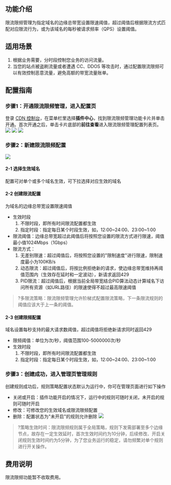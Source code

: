 
## 功能介绍
限流限频管理为指定域名的边缘总带宽设置限速阈值，超过阈值后根据限流方式匹配对应限流行为，或为该域名的每秒被请求频率（QPS）设置阈值。

## 适用场景
1. 根据业务需要，分时段控制您业务的访问流量。
2. 当您的站点被盗刷流量或者遭遇 CC、DDOS 等攻击时，通过配置限流限频可以有效控制恶意流量，避免高额的带宽流量账单。

## 配置指南
### 步骤1：开通限流限频管理，进入配置页
登录 [CDN 控制台](https://console.cloud.tencent.com/cdn)，在菜单栏里选择**插件中心**，找到限流限频管理功能卡片并单击开通。首次开通之后，单击卡片底部的**前往查看**进入限流限频管理配置列表页。
![](https://qcloudimg.tencent-cloud.cn/raw/6f477d90d7565b4656206136edac20f4.png)
![](https://qcloudimg.tencent-cloud.cn/raw/c8865678fdaacf433144ef2464a74e09.png)
![](https://qcloudimg.tencent-cloud.cn/raw/6390c7c35597988fe1b32ee297f678fb.png)

### 步骤2：新建限流限频配置
![](https://qcloudimg.tencent-cloud.cn/raw/5556d785c199c5ed34212303b54ac082.png)

####  2-1 选择生效域名
配置可对单个或多个域名生效，可下拉选择对应生效的域名

####  2-2 创建限流配置
为域名的边缘总带宽设置限速阈值
- 生效时段
	1.  不限时段，即所有时间限流配置都生效
	2.  指定时段：指定每日某个时段生效，如，12:00~24:00、23:00~1:00
- 限流阈值：边缘总带宽超过此阈值后将按照您设置的限流方式进行限速，阈值最小值1024Mbps（1Gbps）
- 限流方式：
	1. 无差别限速：超过阈值后，将按照您设置的"限制速度"进行限速，限制速度最小为100KB/s
	2. 动态限流：超过阈值后，将按比例拒绝新的请求，使边缘总带宽维持再阈值范围内（生效存在延时和一定波动），新请求返回429
	3. PID限流：超过阈值后，根据当前全局带宽结合PID算法动态计算域名下访问所有资源（如URL路径）的限速使得不超过最高限速阈值

>?多限流策略：限流限频管理允许阶梯式配置限流策略，下一条限流规则的阈值应该大于上一条的阈值。

#### 2-3 创建限频配置
域名设置每秒支持的最大请求数阈值，超过阈值将拒绝新请求同时返回429
- 限频阈值：单位为次/秒，阈值范围100-5000000次/秒
- 生效时段
	1.  不限时段，即所有时间限流配置都生效
	2.  指定时段：指定每日某个时段生效，如，12:00~24:00、23:00~1:00

### 步骤3：创建成功，进入管理页管理规则
创建规则成功后，规则策略配置状态默认为运行中，你可在管理页面进行如下操作
- 关闭或开启：插件功能开启的情况下，运行中的规则可随时关闭，未开启的规则可随时开启 
- 修改：可修改您的生效域名或限流限频配置
- 删除：配置状态为"未开启"的规则允许删除
![](https://qcloudimg.tencent-cloud.cn/raw/14ef10b586de07a6e282bd58ece4305b.png)

>?策略生效时间：限流限频规则属于全局策略，规则下发需部署至多个边缘节点，故存在一定生效延时，首次生效时间约为10分钟，后续修改、开启关闭规则生效时间约为5分钟，为了您业务运行的稳定，请勿频繁对单个规则进行开关操作。

## 费用说明

限流限频功能暂不收取费用。
